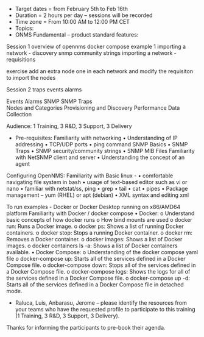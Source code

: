 -	Target dates = from February  5th to Feb 16th 
-	Duration = 2 hours per day – sessions will be recorded
-	Time zone = From 10:00 AM to 12:00 PM CET
-	Topics:
-	ONMS Fundamental – product standard features:

Session 1
overview of opennms
docker compose example 1
importing a network - discovery
snmp community strings
importing a network - requisitions

exercise
add an extra node one in each network and modify the requisiton to import the nodes

Session 2
traps
events
alarms 




Events 
Alarms 
SNMP 
SNMP Traps  
Nodes and Categories 
Provisioning and Discovery 
Performance Data Collection 



Audience: 1 Training, 3 R&D, 3 Support, 3 Delivery
-	Pre-requisites:
Familiarity with networking 
• Understanding of IP addressing
• TCP/UDP ports
• ping command
SNMP Basics 
• SNMP Traps
• SNMP security/community strings
• SNMP MIB Files
Familiarity with NetSNMP client and server
• Understanding the concept of an agent

Configuring OpenNMS:
Familiarity with Basic linux -
• comfortable navigating file system in bash
• usage of text-based editor such as vi or nano
• familiar with netstat/ss, ping
• grep
• tail
• cat
• pipes
• Package management – yum (RHEL) or apt (debian)
• XML syntax and editing xml

To run examples - 
Docker or Docker Desktop running on x86/AMD64 platform
Familiarity with Docker / docker compose
• Docker:
o	Understand basic concepts of how docker runs
o	How bind mounts are used
o	docker run: Runs a Docker image.
o	docker ps: Shows a list of running Docker containers.
o	docker stop: Stops a running Docker container.
o	docker rm: Removes a Docker container.
o	docker images: Shows a list of Docker images.
o	docker containers ls -a: Shows a list of Docker containers available.
• Docker Compose:
o	Understanding of the docker compose yaml file
o	docker-compose up: Starts all of the services defined in a Docker Compose file.
o	docker-compose down: Stops all of the services defined in a Docker Compose file.
o	docker-compose logs: Shows the logs for all of the services defined in a Docker Compose file.
o	docker-compose up -d: Starts all of the services defined in a Docker Compose file in detached mode.
-	Raluca, Luis, Anbarasu, Jerome – please identify the resources from your teams who have the requested profile to participate to this training (1 Training, 3 R&D, 3 Support, 3 Delivery).

Thanks for informing the participants to pre-book their agenda.

